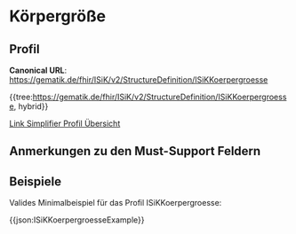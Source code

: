 # Körpergröße

## Profil

**Canonical URL**: https://gematik.de/fhir/ISiK/v2/StructureDefinition/ISiKKoerpergroesse

{{tree:https://gematik.de/fhir/ISiK/v2/StructureDefinition/ISiKKoerpergroesse, hybrid}}

[Link Simplifier Profil Übersicht](https://gematik.de/fhir/ISiK/v2/StructureDefinition/ISiKKoerpergroesse)

## Anmerkungen zu den Must-Support Feldern

## Beispiele

Valides Minimalbeispiel für das Profil ISiKKoerpergroesse:

{{json:ISiKKoerpergroesseExample}}